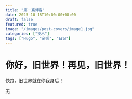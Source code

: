 ```yaml
---
title: "第一篇博客"
date: 2025-10-18T10:00:00+08:00
draft: false
featured: true  
image: "/images/post-covers/image1.jpg" 
categories: ["技术"]
tags: ["Hugo", "杂感", "日记"]
---
```


# 你好，旧世界！再见，旧世界！

快跑，旧世界就在你我身后！

<!--more-->

无

